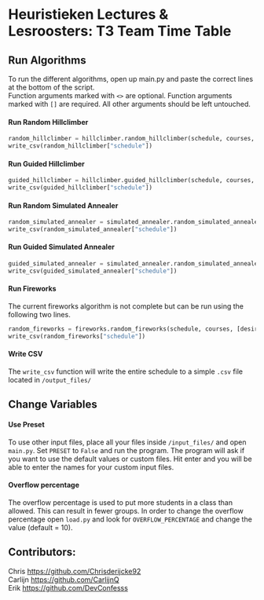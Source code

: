 # Heuristieken Lectures & Lesroosters: T3 Team Time Table

## Run Algorithms

To run the different algorithms, open up main.py and paste the correct lines at the bottom of the script.<br />
Function arguments marked with `<>` are optional. Function arguments marked with `[]` are required. All other arguments should be left untouched.

#### Run Random Hillclimber
```python
random_hillclimber = hillclimber.random_hillclimber(schedule, courses, [desired_score], <max_duration>)
write_csv(random_hillclimber["schedule"])
```

#### Run Guided Hillclimber
```python
guided_hillclimber = hillclimber.guided_hillclimber(schedule, courses, [desired_score], <max_duration>)
write_csv(guided_hillclimber["schedule"])
```

#### Run  Random Simulated Annealer
```python
random_simulated_annealer = simulated_annealer.random_simulated_annealer(schedule, courses, [desired_score], <starting_temperature>, <max_duration>)
write_csv(random_simulated_annealer["schedule"])
```

#### Run Guided Simulated Annealer

```python
guided_simulated_annealer = simulated_annealer.random_simulated_annealer(schedule, courses, [desired_score], <starting_temperature>, <max_duration>)
write_csv(guided_simulated_annealer["schedule"])
```

#### Run Fireworks
The current fireworks algorithm is not complete but can be run using the following two lines.
```python
random_fireworks = fireworks.random_fireworks(schedule, courses, [desired_score], [offpsring_count])
write_csv(random_fireworks["schedule"])
```

#### Write CSV
The `write_csv` function will write the entire schedule to a simple `.csv` file located in `/output_files/`

## Change Variables

#### Use Preset
To use other input files, place all your files inside `/input_files/` and open `main.py`. Set `PRESET` to `False` and run the program. The program will ask if you want to use the default values or custom files. Hit enter and you will be able to enter the names for your custom input files.

#### Overflow percentage
The overflow percentage is used to put more students in a class than allowed. This can result in fewer groups. In order to change the overflow percentage open `load.py` and look for `OVERFLOW_PERCENTAGE` and change the value (default = 10).



## Contributors:
Chris https://github.com/Chrisderijcke92<br />
Carlijn https://github.com/CarlijnQ<br />
Erik https://github.com/DevConfesss<br />